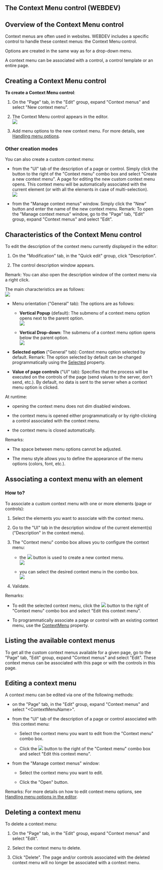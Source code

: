
## The Context Menu control (WEBDEV)
			

<a name="NOTE1"></a>
<a name="NOTE1_1"></a>


## Overview of the Context Menu control
<a name="overview_the_context_menu_control_ELTTEXTE000274"></a>
Context menus are often used in websites. WEBDEV includes a specific control to handle these context menus: the Context Menu control. 

Options are created in the same way as for a drop-down menu.

A context menu can be associated with a control, a control template or an entire page.

<a name="NOTE2"></a>
<a name="NOTE2_1"></a>


## Creating a Context Menu control
<a name="creating_context_menu_control_ELTTEXTE000298"></a>
**To create a Context Menu control**:

1. On the "Page" tab, in the "Edit" group, expand "Context menus" and select "New context menu". 

2. The Context Menu control appears in the editor. <br>![](https://doc.pcsoft.fr/en-US/images/image.awp?langid=3&name=Champ_menu_contextuel_WB%20-%20HC%20N%B0001.gif)


3. Add menu options to the new context menu. For more details, see [Handling menu options](../WDChamp/1010008.md).



<a name="NOTE2_2"></a>


### Other creation modes
<a name="other_creation_modes_ELTPARAGRAPHE000046"></a>

You can also create a custom context menu:

- from the "UI" tab of the description of a page or control. Simply click the button to the right of the "Context menu" combo box and select "Create a new context menu". A page for editing the new custom context menu opens. This context menu will be automatically associated with the current element (or with all the elements in case of multi-selection).<br>![](https://doc.pcsoft.fr/en-US/images/image.awp?langid=3&name=Champ_menu_contextuel_WB%20-%20HC%20N%B0006.gif)


- from the "Manage context menus" window. Simply click the "New" button and enter the name of the new context menu.
	Remark: To open the "Manage context menus" window, go to the "Page" tab, "Edit" group, expand "Context menus" and select "Edit".




<a name="NOTE2b"></a>
<a name="NOTE2b_1"></a>


## Characteristics of the Context Menu control
<a name="characteristics_the_context_menu_control_ELTTEXTE000328"></a>
To edit the description of the context menu currently displayed in the editor: 

1. On the "Modification" tab, in the "Quick edit" group, click "Description". 

2. The control description window appears. 




Remark: You can also open the description window of the context menu via a right click. 

The main characteristics are as follows: <br>![](https://doc.pcsoft.fr/en-US/images/image.awp?langid=3&name=Champ_menu_contextuel_WB%20-%20HC%20N%B0002.gif)


- Menu orientation ("General" tab): The options are as follows: 

	- **Vertical Popup** (default): The submenu of a context menu option opens next to the parent option. <br>![](https://doc.pcsoft.fr/en-US/images/image.awp?langid=3&name=Champ_menu_contextuel_WB%20-%20HC%20N%B0003.gif)


	- **Vertical Drop-down**: The submenu of a context menu option opens below the parent option. <br>![](https://doc.pcsoft.fr/en-US/images/image.awp?langid=3&name=Champ_menu_contextuel_WB%20-%20HC%20N%B0004.gif)

- **Selected option** ("General" tab): Context menu option selected by default. 
	Remark: The option selected by default can be changed programmatically using the [Selected](../Proprietes/2510112.md) property.

- **Value of page controls** ("UI" tab): Specifies that the process will be executed on the controls of the page (send values to the server, don't send, etc.). By default, no data is sent to the server when a context menu option is clicked.  




At runtime: 

- opening the context menu does not dim disabled windows. 

- the context menu is opened either programmatically or by right-clicking a control associated with the context menu. 

- the context menu is closed automatically. 




Remarks: 

- The space between menu options cannot be adjusted. 

- The menu style allows you to define the appearance of the menu options (colors, font, etc.). 




<a name="NOTE3"></a>
<a name="NOTE3_1"></a>


## Associating a context menu with an element
<a name="associating_context_menu_with_element_ELTTEXTE000352"></a>


### How to?
<a name="how_ELTPARAGRAPHE000125"></a>

To associate a custom context menu with one or more elements (page or controls):

1. Select the elements you want to associate with the context menu.

2. Go to the "UI" tab in the description window of the current element(s) ("Description" in the context menu).

3. The "Context menu" combo box allows you to configure the context menu:

	- the ![](https://doc.pcsoft.fr/en-US/images/image.awp?langid=3&name=ico_Fleche.gif) button is used to create a new context menu. <br>![](https://doc.pcsoft.fr/en-US/images/image.awp?langid=3&name=Champ_menu_contextuel_WB%20-%20HC%20N%B0006.gif)


	- you can select the desired context menu in the combo box. <br>![](https://doc.pcsoft.fr/en-US/images/image.awp?langid=3&name=Champ_menu_contextuel_WB%20-%20HC%20N%B0005.gif)

4. Validate.




Remarks:

- To edit the selected context menu, click the ![](https://doc.pcsoft.fr/en-US/images/image.awp?langid=3&name=ico_Fleche.gif) button to the right of "Context menu" combo box and select "Edit this context menu".

- To programmatically associate a page or control with an existing context menu, use the [ContextMenu](../Proprietes/2510077.md) property.




<a name="NOTE4"></a>
<a name="NOTE4_1"></a>


## Listing the available context menus
<a name="listing_the_available_context_menus_ELTTEXTE000376"></a>
To get all the custom context menus available for a given page, go to the "Page" tab, "Edit" group, expand "Context menus" and select "Edit". These context menus can be associated with this page or with the controls in this page.

<a name="NOTE5"></a>
<a name="NOTE5_1"></a>


## Editing a context menu
<a name="editing_context_menu_ELTTEXTE000400"></a>
A context menu can be edited via one of the following methods:

- on the "Page" tab, in the "Edit" group, expand "Context menus" and select "&lt;ContextMenuName&gt;".

- from the "UI" tab of the description of a page or control associated with this context menu:

	- Select the context menu you want to edit from the "Context menu" combo box.

	- Click the ![](https://doc.pcsoft.fr/en-US/images/image.awp?langid=3&name=ico_Fleche.gif) button to the right of the "Context menu" combo box and select "Edit this context menu".




- from the "Manage context menus" window:

	- Select the context menu you want to edit.

	- Click the "Open" button.







Remarks: For more details on how to edit context menu options, see [Handling menu options in the editor](../WDChamp/1010042.md).

<a name="NOTE6"></a>
<a name="NOTE6_1"></a>


## Deleting a context menu
<a name="deleting_context_menu_ELTTEXTE000424"></a>
To delete a context menu: 

1. On the "Page" tab, in the "Edit" group, expand "Context menus" and select "Edit".

2. Select the context menu to delete.

3. Click "Delete". The page and/or controls associated with the deleted context menu will no longer be associated with a context menu. 






